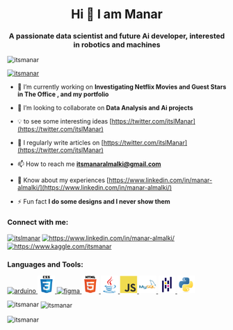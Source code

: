 <h1 align="center">Hi 👋 I am Manar</h1>
<h3 align="center">A passionate data scientist and future Ai developer, interested in robotics and machines</h3>

<p align="left"> <img src="https://komarev.com/ghpvc/?username=itsmanar&label=Profile%20views&color=0e75b6&style=flat" alt="itsmanar" /> </p>

<p align="left"> <a href="https://github.com/ryo-ma/github-profile-trophy"><img src="https://github-profile-trophy.vercel.app/?username=itsmanar" alt="itsmanar" /></a> </p>

- 🔭 I’m currently working on **Investigating Netflix Movies and Guest Stars in The Office , and my portfolio**

- 👯 I’m looking to collaborate on **Data Analysis and Ai projects**

- 💡 to see some interesting ideas [https://twitter.com/itslManar](https://twitter.com/itslManar)

- 📝 I regularly write articles on [https://twitter.com/itslManar](https://twitter.com/itslManar)

- 📫 How to reach me **itsmanaralmalki@gmail.com**

- 📄 Know about my experiences [https://www.linkedin.com/in/manar-almalki/](https://www.linkedin.com/in/manar-almalki/)

- ⚡ Fun fact **I do some designs and I never show them**

<h3 align="left">Connect with me:</h3>
<p align="left">
<a href="https://twitter.com/itslmanar" target="blank"><img align="center" src="https://raw.githubusercontent.com/rahuldkjain/github-profile-readme-generator/master/src/images/icons/Social/twitter.svg" alt="itslmanar" height="30" width="40" /></a>
<a href="https://linkedin.com/in/https://www.linkedin.com/in/manar-almalki/" target="blank"><img align="center" src="https://raw.githubusercontent.com/rahuldkjain/github-profile-readme-generator/master/src/images/icons/Social/linked-in-alt.svg" alt="https://www.linkedin.com/in/manar-almalki/" height="30" width="40" /></a>
<a href="https://kaggle.com/https://www.kaggle.com/itsmanar" target="blank"><img align="center" src="https://raw.githubusercontent.com/rahuldkjain/github-profile-readme-generator/master/src/images/icons/Social/kaggle.svg" alt="https://www.kaggle.com/itsmanar" height="30" width="40" /></a>
</p>

<h3 align="left">Languages and Tools:</h3>
<p align="left"> <a href="https://www.arduino.cc/" target="_blank" rel="noreferrer"> <img src="https://cdn.worldvectorlogo.com/logos/arduino-1.svg" alt="arduino" width="40" height="40"/> </a> <a href="https://www.w3schools.com/css/" target="_blank" rel="noreferrer"> <img src="https://raw.githubusercontent.com/devicons/devicon/master/icons/css3/css3-original-wordmark.svg" alt="css3" width="40" height="40"/> </a> <a href="https://www.figma.com/" target="_blank" rel="noreferrer"> <img src="https://www.vectorlogo.zone/logos/figma/figma-icon.svg" alt="figma" width="40" height="40"/> </a> <a href="https://www.w3.org/html/" target="_blank" rel="noreferrer"> <img src="https://raw.githubusercontent.com/devicons/devicon/master/icons/html5/html5-original-wordmark.svg" alt="html5" width="40" height="40"/> </a> <a href="https://www.java.com" target="_blank" rel="noreferrer"> <img src="https://raw.githubusercontent.com/devicons/devicon/master/icons/java/java-original.svg" alt="java" width="40" height="40"/> </a> <a href="https://developer.mozilla.org/en-US/docs/Web/JavaScript" target="_blank" rel="noreferrer"> <img src="https://raw.githubusercontent.com/devicons/devicon/master/icons/javascript/javascript-original.svg" alt="javascript" width="40" height="40"/> </a> <a href="https://www.mysql.com/" target="_blank" rel="noreferrer"> <img src="https://raw.githubusercontent.com/devicons/devicon/master/icons/mysql/mysql-original-wordmark.svg" alt="mysql" width="40" height="40"/> </a> <a href="https://pandas.pydata.org/" target="_blank" rel="noreferrer"> <img src="https://raw.githubusercontent.com/devicons/devicon/2ae2a900d2f041da66e950e4d48052658d850630/icons/pandas/pandas-original.svg" alt="pandas" width="40" height="40"/> </a> <a href="https://www.python.org" target="_blank" rel="noreferrer"> <img src="https://raw.githubusercontent.com/devicons/devicon/master/icons/python/python-original.svg" alt="python" width="40" height="40"/> </a> </p>

<p><img align="left" src="https://github-readme-stats.vercel.app/api/top-langs?username=itsmanar&show_icons=true&locale=en&layout=compact" alt="itsmanar" /></p>

<p>&nbsp;<img align="center" src="https://github-readme-stats.vercel.app/api?username=itsmanar&show_icons=true&locale=en" alt="itsmanar" /></p>

<p><img align="center" src="https://github-readme-streak-stats.herokuapp.com/?user=itsmanar&" alt="itsmanar" /></p>
